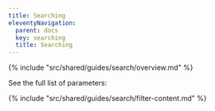 ```yaml
---
title: Searching
eleventyNavigation:
  parent: docs
  key: searching
  title: Searching
---
```


{% include "src/shared/guides/search/overview.md" %}

See the full list of parameters:

{% include "src/shared/guides/search/filter-content.md" %}
